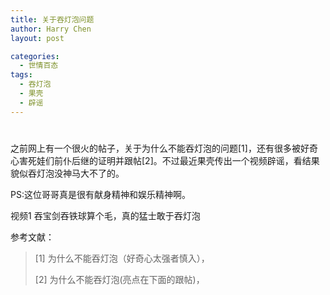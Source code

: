 ```yaml
---
title: 关于吞灯泡问题
author: Harry Chen
layout: post

categories:
  - 世情百态
tags:
  - 吞灯泡
  - 果壳
  - 辟谣
---
```

# 

之前网上有一个很火的帖子，关于为什么不能吞灯泡的问题[1]，还有很多被好奇心害死娃们前仆后继的证明并跟帖[2]。不过最近果壳传出一个视频辟谣，看结果貌似吞灯泡没神马大不了的。

PS:这位哥哥真是很有献身精神和娱乐精神啊。

视频1 吞宝剑吞铁球算个毛，真的猛士敢于吞灯泡

参考文献：

> [1] 为什么不能吞灯泡（好奇心太强者慎入），
>
> 
>
> [2] 为什么不能吞灯泡(亮点在下面的跟帖)，
>
> 
